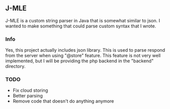 ## J-MLE

J-MLE is a custom string parser in Java that is somewhat similar to json. I wanted to make something that could parse custom syntax that I wrote.

### Info

Yes, this project actually includes json library. This is used to parse respond from the server when using "@store" feature. This feature is not very well implemented, but I will be providing the php backend in the "backend" directory.

### TODO

- Fix cloud storing
- Better parsing
- Remove code that doesn't do anything anymore